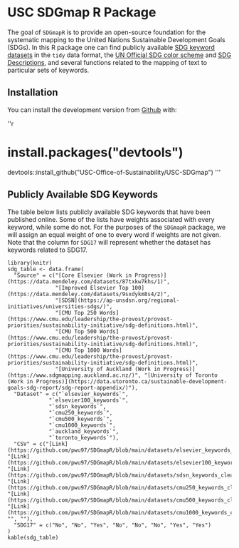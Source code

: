 # USC SDGmap R Package

<!-- badges: start -->
<!-- badges: end -->

The goal of `SDGmapR` is to provide an open-source foundation for the systematic mapping
to the United Nations Sustainable Development Goals (SDGs). In this R package one can find publicly available [SDG keyword datasets](https://github.com/pwu97/SDGmapR/tree/main/datasets) in the `tidy` data format, the [UN Official SDG color scheme](https://www.un.org/sustainabledevelopment/wp-content/uploads/2019/01/SDG_Guidelines_AUG_2019_Final.pdf) and [SDG Descriptions](https://github.com/pwu97/SDGmapR/blob/main/datasets/sdg_desc_cleaned.csv), and several functions related to the mapping of text to particular sets of keywords.

## Installation

You can install the development version from [Github](https://github.com/USC-Office-of-Sustainability/USC-SDGmap) with:

''r
# install.packages("devtools")
devtools::install_github("USC-Office-of-Sustainability/USC-SDGmap")
'''

## Publicly Available SDG Keywords

The table below lists publicly available SDG keywords that have been published online. Some
of the lists have weights associated with every keyword, while some do not. For the purposes
of the `SDGmapR` package, we will assign an equal weight of one to every word if weights are not given. 
Note that the column for `SDG17` will represent whether the dataset has keywords
related to SDG17.

```{r, echo=FALSE, example}
library(knitr)
sdg_table <- data.frame(
  "Source" = c("[Core Elsevier (Work in Progress)](https://data.mendeley.com/datasets/87txkw7khs/1)", 
               "[Improved Elsevier Top 100](https://data.mendeley.com/datasets/9sxdykm8s4/2)", 
               "[SDSN](https://ap-unsdsn.org/regional-initiatives/universities-sdgs/)", 
               "[CMU Top 250 Words](https://www.cmu.edu/leadership/the-provost/provost-priorities/sustainability-initiative/sdg-definitions.html)",
               "[CMU Top 500 Words](https://www.cmu.edu/leadership/the-provost/provost-priorities/sustainability-initiative/sdg-definitions.html)",
               "[CMU Top 1000 Words](https://www.cmu.edu/leadership/the-provost/provost-priorities/sustainability-initiative/sdg-definitions.html)",
               "[University of Auckland (Work in Progress)](https://www.sdgmapping.auckland.ac.nz/)", "[University of Toronto (Work in Progress)](https://data.utoronto.ca/sustainable-development-goals-sdg-report/sdg-report-appendix/)"),
  "Dataset" = c("`elsevier_keywords`",
             "`elsevier100_keywords`",
             "`sdsn_keywords`",
             "`cmu250_keywords`",
             "`cmu500_keywords`",
             "`cmu1000_keywords`",
             "`auckland_keywords`",
             "`toronto_keywords`"),
  "CSV" = c("[Link](https://github.com/pwu97/SDGmapR/blob/main/datasets/elsevier_keywords_cleaned.csv)", "[Link](https://github.com/pwu97/SDGmapR/blob/main/datasets/elsevier100_keywords_cleaned.csv)", "[Link](https://github.com/pwu97/SDGmapR/blob/main/datasets/sdsn_keywords_cleaned.csv)", 
"[Link](https://github.com/pwu97/SDGmapR/blob/main/datasets/cmu250_keywords_cleaned.csv)",
"[Link](https://github.com/pwu97/SDGmapR/blob/main/datasets/cmu500_keywords_cleaned.csv)",
"[Link](https://github.com/pwu97/SDGmapR/blob/main/datasets/cmu1000_keywords_cleaned.csv)", "", ""),
  "SDG17" = c("No", "No", "Yes", "No", "No", "No", "Yes", "Yes")
)
kable(sdg_table)
```



